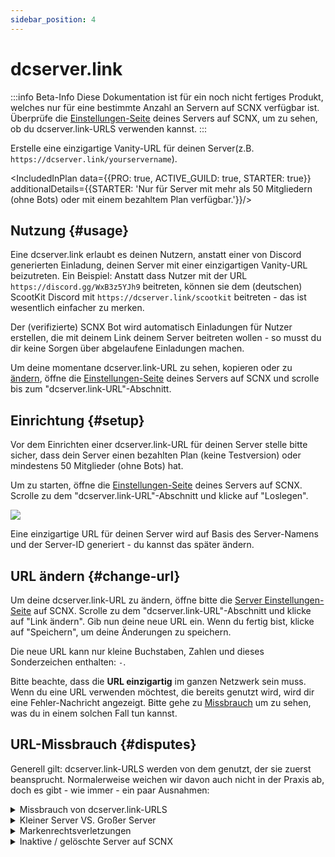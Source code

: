 ```yaml
---
sidebar_position: 4
---
```


# dcserver.link

:::info Beta-Info
Diese Dokumentation ist für ein noch nicht fertiges Produkt, welches nur für eine bestimmte Anzahl an Servern auf SCNX verfügbar ist. 
Überprüfe die [Einstellungen-Seite](https://scnx.app/de/glink?page=settings) deines Servers auf SCNX, um zu sehen, ob du dcserver.link-URLS verwenden kannst.
:::

Erstelle eine einzigartige Vanity-URL für deinen Server(z.B. `https://dcserver.link/yourservername`).

<IncludedInPlan data={{PRO: true, ACTIVE_GUILD: true, STARTER: true}}
                additionalDetails={{STARTER: 'Nur für Server mit mehr als 50 Mitgliedern (ohne Bots) oder mit einem bezahltem Plan verfügbar.'}}/>


## Nutzung {#usage}

Eine dcserver.link erlaubt es deinen Nutzern, anstatt einer von Discord generierten Einladung, deinen Server mit einer einzigartigen Vanity-URL beizutreten. Ein Beispiel: Anstatt dass Nutzer mit der URL `https://discord.gg/WxB3z5YJh9` beitreten, 
können sie dem (deutschen) ScootKit Discord mit `https://dcserver.link/scootkit` beitreten - das ist wesentlich einfacher zu merken.

Der (verifizierte) SCNX Bot wird automatisch Einladungen für Nutzer erstellen, die mit deinem Link deinem Server beitreten wollen - so musst du dir keine Sorgen über abgelaufene Einladungen machen.

Um deine momentane dcserver.link-URL zu sehen, kopieren oder zu [ändern](#change-url), öffne die [Einstellungen-Seite](https://scnx.app/de/glink?page=settings) deines Servers auf SCNX und scrolle bis zum "dcserver.link-URL"-Abschnitt.

## Einrichtung {#setup}

Vor dem Einrichten einer dcserver.link-URL für deinen Server stelle bitte sicher, dass dein Server einen bezahlten Plan (keine Testversion) oder mindestens 50 Mitglieder (ohne Bots) hat.

Um zu starten, öffne die [Einstellungen-Seite](https://scnx.app/de/glink?page=settings) deines Servers auf SCNX. Scrolle zu dem "dcserver.link-URL"-Abschnitt und klicke auf "Loslegen".

![](./../../assets/scnx/guilds/dcserver-link/enable.png)

Eine einzigartige URL für deinen Server wird auf Basis des Server-Namens und der Server-ID generiert - du kannst das später ändern.

## URL ändern {#change-url}
Um deine dcserver.link-URL zu ändern, öffne bitte die [Server Einstellungen-Seite](https://scnx.app/de/glink?page=settings) auf SCNX. Scrolle zu dem "dcserver.link-URL"-Abschnitt und klicke auf "Link ändern". Gib nun deine neue URL ein. Wenn du fertig bist, klicke auf "Speichern", um deine Änderungen zu speichern.

Die neue URL kann nur kleine Buchstaben, Zahlen und dieses Sonderzeichen enthalten: `-`.

Bitte beachte, dass die **URL einzigartig** im ganzen Netzwerk sein muss. Wenn du eine URL verwenden möchtest, die bereits genutzt wird, wird dir eine Fehler-Nachricht angezeigt. Bitte gehe zu [Missbrauch](#disputes) um zu sehen, was du in einem solchen Fall tun kannst.

## URL-Missbrauch {#disputes}

Generell gilt: dcserver.link-URLS werden von dem genutzt, der sie zuerst beansprucht. Normalerweise weichen wir davon auch nicht in der Praxis ab, doch es gibt - wie immer - ein paar Ausnahmen:

<details>
    <summary>Missbrauch von dcserver.link-URLS</summary>
    Wenn du denkst, dass eine dcserver.link-URL zum betrügen genutzt wird oder anderweitig Discords Community-Richtlinien bricht, 
    melde es bitte unserem Team(<a href="mailto:abuse@scnx.xyz">abuse@scnx.xyz</a>) und wir werden nötige Aktionen veranlassen. 
    Die URL kann dannach nicht mehr genutzt werden.
</details>
<details>
    <summary>Kleiner Server VS. Großer Server</summary>
    Dieses Szenario tritt ein, wenn ein großer Server(&gt;10.000 Mitglieder ohne Bots und aktiv) mit dem gleichem Namen eine 
    dcserver.link-URL will, welche momentan von einem kleinem Server(&lt;1.000 Mitglieder) verwendet wird. In solch einem Fall wird unser Team 
    die Anfrage auf einer Fall-für-Fall-Basis prüfen und sich eventuell für eine Übertragung der dcserver.link URL entscheiden. Um solch eine Anfrage zu stellen, 
     <a
    href="https://scnx.app/help">kontaktiere unser Team</a>.
</details>
<details>
    <summary>Markenrechtsverletzungen</summary>
    Wenn eine dcserver.link URL dein Markenrecht verletzt, kontaktiere bitte unser rechtliches Team(<a
    href="mailto:legal@scootkit.net">legal@scootkit.net</a>) mit einer rechtlichen Anfrage zum Entfernen. Wenn die Anfrage angenommen
    wurde(und der Inhalt entfernt), 
    kannst du eventuell selbst die dcserver.link URL durch beantworten der Bestätigungs E-Mail(optional) beanspruchen.
</details>
<details>
    <summary>Inaktive / gelöschte Server auf SCNX</summary>
    Wenn ein Server von SCNX <a href="./faq#deletion">gelöscht wird</a>, wird die dcserver.link URL permanent gelöscht. Das passiert nicht, 
    wenn ein Server auf SCNX deaktiviert / geflagged ist - in einigen Fällen wird die URL einfach nur unnutzbar, bleibt aber 
    trotzdem beansprucht. Abgelaufene Starter-Pläne haben keinen Einfluss auf die Nutzbarkeit von dcserver.link URLs.
</details>
